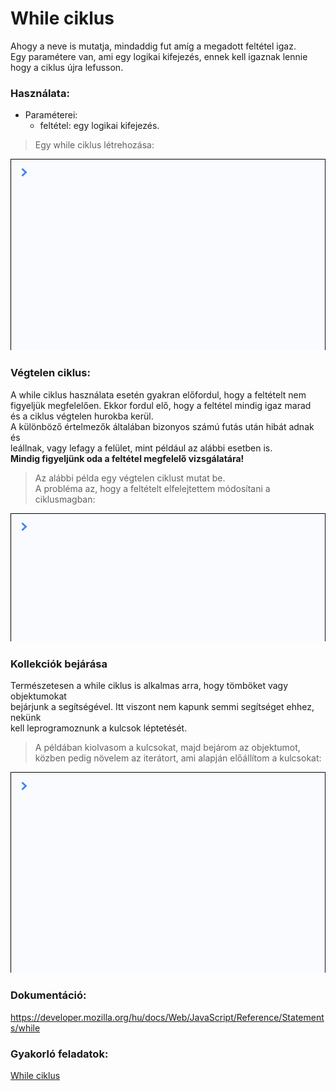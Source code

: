 # While ciklus  
Ahogy a neve is mutatja, mindaddig fut amíg a megadott feltétel igaz.  
Egy paramétere van, ami egy logikai kifejezés, ennek kell igaznak lennie  
hogy a ciklus újra lefusson.  
  
### Használata:  
- Paraméterei:  
  - feltétel: egy logikai kifejezés.  

> Egy while ciklus létrehozása:  

![While loop](/docs/basic/week2/image/loops_while.gif)   
  
### Végtelen ciklus:  
A while ciklus használata esetén gyakran előfordul, hogy a feltételt nem  
figyeljük megfelelően. Ekkor fordul elő, hogy a feltétel mindig igaz marad  
és a ciklus végtelen hurokba kerül.  
A különböző értelmezők általában bizonyos számú futás után hibát adnak és  
leállnak, vagy lefagy a felület, mint például az alábbi esetben is.  
__Mindig figyeljünk oda a feltétel megfelelő vizsgálatára!__  
  
> Az alábbi példa egy végtelen ciklust mutat be.  
A probléma az, hogy a feltételt elfelejtettem módosítani a ciklusmagban:  
  
![Infinity loop](/docs/basic/week2/image/loops_while_infinity.gif)  
  
### Kollekciók bejárása  
Természetesen a while ciklus is alkalmas arra, hogy tömböket vagy objektumokat  
bejárjunk a segítségével. Itt viszont nem kapunk semmi segítséget ehhez, nekünk  
kell leprogramoznunk a kulcsok léptetését.  
> A példában kiolvasom a kulcsokat, majd bejárom az objektumot, 
közben pedig növelem az iterátort, ami alapján előállítom a kulcsokat:  
  
![While iterator](/docs/basic/week2/image/loops_while_iterator.gif)  
    
### Dokumentáció: 
https://developer.mozilla.org/hu/docs/Web/JavaScript/Reference/Statements/while  
  
### Gyakorló feladatok:
<a href="http://37.139.16.100:3333/practice/basic/week2/13_loops_while" 
target="_blank">While ciklus</a>  
